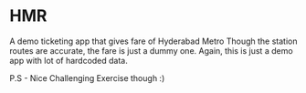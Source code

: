 # HMR
A demo ticketing app that gives fare of Hyderabad Metro
Though the station routes are accurate, the fare is just a dummy one. 
Again, this is just a demo app with lot of hardcoded data.

P.S - Nice Challenging Exercise though :) 
